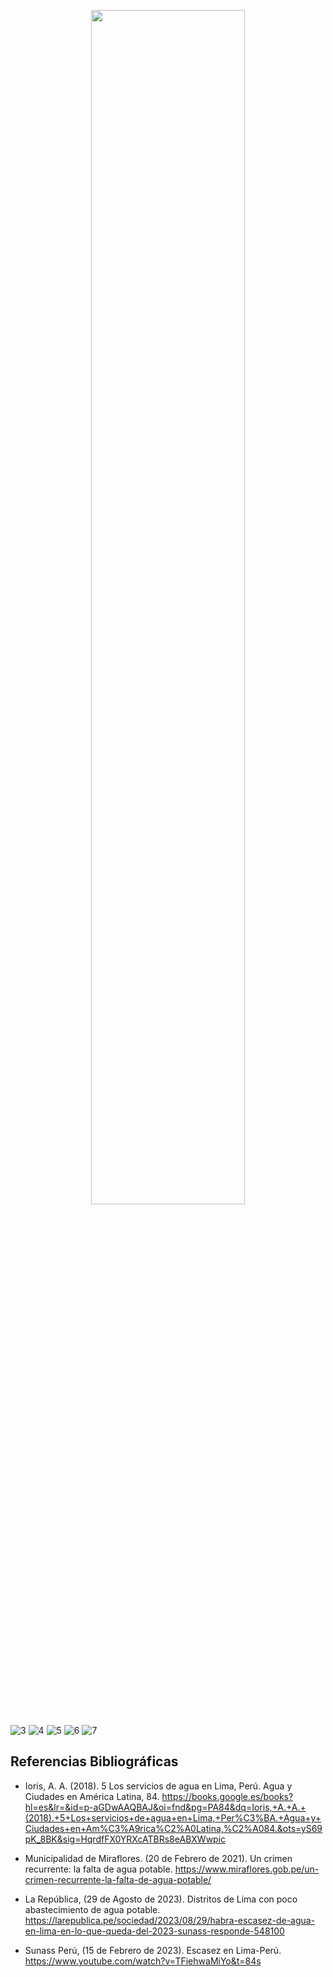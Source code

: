 <p align="center">
  <img src="https://github.com/JefHuiza/Fundamentos-de-Dise-o/assets/156036185/d3c66dfb-5faa-419b-bf1b-d897ea110ce7" width="70%">
</p>

![3](https://github.com/JefHuiza/Fundamentos-de-Dise-o/assets/151795724/a4e90ea3-82ea-448d-8ede-7a580a5ccdff)
![4](https://github.com/JefHuiza/Fundamentos-de-Dise-o/assets/151795724/f1a245f4-e432-4803-9b6f-bc9d37ec2e93)
![5](https://github.com/JefHuiza/Fundamentos-de-Dise-o/assets/151795724/27ceea8d-f756-442f-8322-52a934a2801c)
![6](https://github.com/JefHuiza/Fundamentos-de-Dise-o/assets/151795724/299efa16-756f-4a96-824a-13a4efa25f8a)
![7](https://github.com/JefHuiza/Fundamentos-de-Dise-o/assets/151795724/cfc2dd26-dbf1-4e40-984e-72d6bffadaa3)

## Referencias Bibliográficas
- Ioris, A. A. (2018). 5 Los servicios de agua en Lima, Perú. Agua y Ciudades en América Latina, 84. https://books.google.es/books?hl=es&lr=&id=p-aGDwAAQBAJ&oi=fnd&pg=PA84&dq=Ioris,+A.+A.+(2018).+5+Los+servicios+de+agua+en+Lima,+Per%C3%BA.+Agua+y+Ciudades+en+Am%C3%A9rica%C2%A0Latina,%C2%A084.&ots=yS69pK_8BK&sig=HqrdfFX0YRXcATBRs8eABXWwpic

- Municipalidad de Miraflores. (20 de Febrero de 2021). Un crimen recurrente: la falta de agua potable. https://www.miraflores.gob.pe/un-crimen-recurrente-la-falta-de-agua-potable/

- La República, (29 de Agosto de 2023). Distritos de Lima con poco abastecimiento de agua potable. https://larepublica.pe/sociedad/2023/08/29/habra-escasez-de-agua-en-lima-en-lo-que-queda-del-2023-sunass-responde-548100

- Sunass Perú, (15 de Febrero de 2023). Escasez en Lima-Perú. https://www.youtube.com/watch?v=TFiehwaMiYo&t=84s

